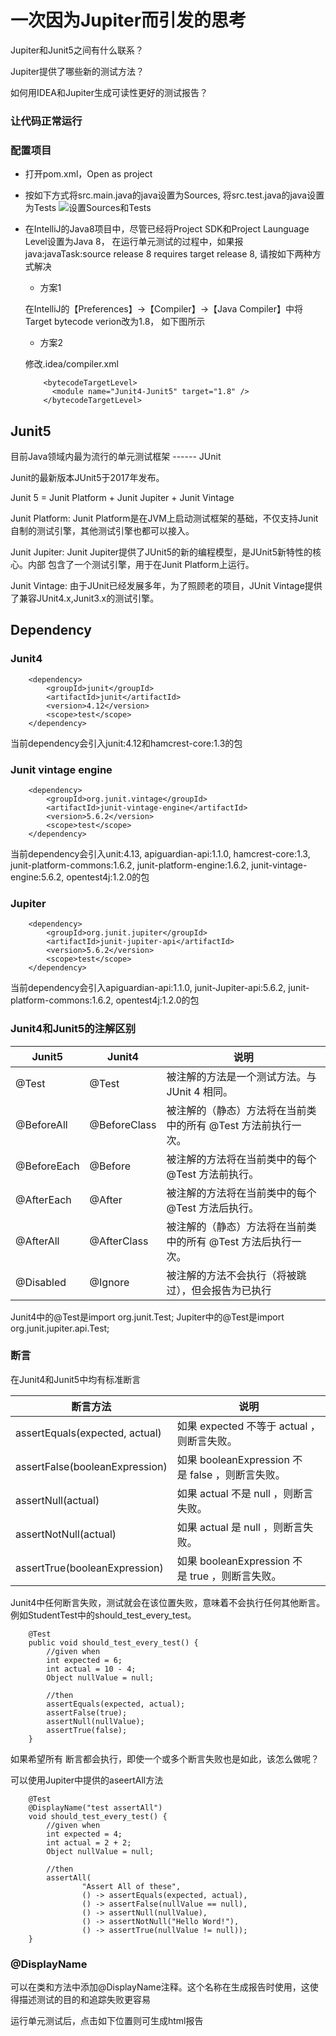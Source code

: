 # 一次因为Jupiter而引发的思考

Jupiter和Junit5之间有什么联系？

Jupiter提供了哪些新的测试方法？

如何用IDEA和Jupiter生成可读性更好的测试报告？

### 让代码正常运行

### 配置项目
 * 打开pom.xml，Open as project
 * 按如下方式将src.main.java的java设置为Sources, 将src.test.java的java设置为Tests
 ![设置Sources和Tests](https://github.com/yanggfann/JunitProbe/blob/main/Junit4Junit5Jupiter/image/Sources%20Tests.png)
 * 在IntelliJ的Java8项目中，尽管已经将Project SDK和Project Launguage Level设置为Java 8，
 在运行单元测试的过程中，如果报java:javaTask:source release 8 requires target release 8,
 请按如下两种方式解决
    * 方案1
    
    在IntelliJ的【Preferences】->【Compiler】->【Java Compiler】中将Target bytecode verion改为1.8，
    如下图所示
    
    * 方案2
    
    修改.idea/compiler.xml
    ```
        <bytecodeTargetLevel>
          <module name="Junit4-Junit5" target="1.8" />
        </bytecodeTargetLevel>
    ```
 

## Junit5

目前Java领域内最为流行的单元测试框架  ------    JUnit

Junit的最新版本JUnit5于2017年发布。

Junit 5 = Junit Platform + Junit Jupiter + Junit Vintage

Junit Platform: Junit Platform是在JVM上启动测试框架的基础，不仅支持Junit自制的测试引擎，其他测试引擎也都可以接入。

Junit Jupiter: Junit Jupiter提供了JUnit5的新的编程模型，是JUnit5新特性的核心。内部 包含了一个测试引擎，用于在Junit Platform上运行。

Junit Vintage: 由于JUnit已经发展多年，为了照顾老的项目，JUnit Vintage提供了兼容JUnit4.x,Junit3.x的测试引擎。


## Dependency

### Junit4

```
    <dependency>
        <groupId>junit</groupId>
        <artifactId>junit</artifactId>
        <version>4.12</version>
        <scope>test</scope>
    </dependency>
```

当前dependency会引入junit:4.12和hamcrest-core:1.3的包

### Junit vintage engine

```
    <dependency>
        <groupId>org.junit.vintage</groupId>
        <artifactId>junit-vintage-engine</artifactId>
        <version>5.6.2</version>
        <scope>test</scope>
    </dependency>
```

当前dependency会引入unit:4.13, apiguardian-api:1.1.0, hamcrest-core:1.3, junit-platform-commons:1.6.2, 
junit-platform-engine:1.6.2, junit-vintage-engine:5.6.2, opentest4j:1.2.0的包

### Jupiter

```
    <dependency>
        <groupId>org.junit.jupiter</groupId>
        <artifactId>junit-jupiter-api</artifactId>
        <version>5.6.2</version>
        <scope>test</scope>
    </dependency>
```

当前dependency会引入apiguardian-api:1.1.0, junit-Jupiter-api:5.6.2, junit-platform-commons:1.6.2, opentest4j:1.2.0的包

### Junit4和Junit5的注解区别

|Junit5|Junit4|说明|
|------|------|---|
|@Test|@Test|被注解的方法是一个测试方法。与 JUnit 4 相同。|
|@BeforeAll|@BeforeClass|被注解的（静态）方法将在当前类中的所有 @Test 方法前执行一次。|
|@BeforeEach|@Before|被注解的方法将在当前类中的每个 @Test 方法前执行。|
|@AfterEach|@After|被注解的方法将在当前类中的每个 @Test 方法后执行。|
|@AfterAll|@AfterClass|被注解的（静态）方法将在当前类中的所有 @Test 方法后执行一次。|
|@Disabled|@Ignore|被注解的方法不会执行（将被跳过），但会报告为已执行|

Junit4中的@Test是import org.junit.Test;
Jupiter中的@Test是import org.junit.jupiter.api.Test;

### 断言

在Junit4和Junit5中均有标准断言

|断言方法|说明|
|-------|---|
|assertEquals(expected, actual)|如果 expected 不等于 actual ，则断言失败。|
|assertFalse(booleanExpression)|如果 booleanExpression 不是 false ，则断言失败。|
|assertNull(actual)|如果 actual 不是 null ，则断言失败。|
|assertNotNull(actual)|如果 actual 是 null ，则断言失败。|
|assertTrue(booleanExpression)|如果 booleanExpression 不是 true ，则断言失败。|

Junit4中任何断言失败，测试就会在该位置失败，意味着不会执行任何其他断言。例如StudentTest中的should_test_every_test。
```
    @Test
    public void should_test_every_test() {
        //given when
        int expected = 6;
        int actual = 10 - 4;
        Object nullValue = null;

        //then
        assertEquals(expected, actual);
        assertFalse(true);
        assertNull(nullValue);
        assertTrue(false);
    }
```

如果希望所有 断言都会执行，即使一个或多个断言失败也是如此，该怎么做呢？

可以使用Jupiter中提供的aseertAll方法
```
    @Test
    @DisplayName("test assertAll")
    void should_test_every_test() {
        //given when
        int expected = 4;
        int actual = 2 + 2;
        Object nullValue = null;

        //then
        assertAll(
                "Assert All of these",
                () -> assertEquals(expected, actual),
                () -> assertFalse(nullValue == null),
                () -> assertNull(nullValue),
                () -> assertNotNull("Hello Word!"),
                () -> assertTrue(nullValue != null));
    }
```

### @DisplayName

可以在类和方法中添加@DisplayName注释。这个名称在生成报告时使用，这使得描述测试的目的和追踪失败更容易

运行单元测试后，点击如下位置则可生成html报告

